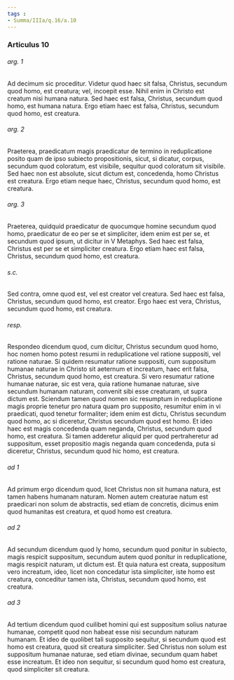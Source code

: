 ```yaml
---
tags : 
- Summa/IIIa/q.16/a.10
---
```


### Articulus 10

###### arg. 1
Ad decimum sic proceditur. Videtur quod haec sit falsa, Christus, secundum quod homo, est creatura; vel, incoepit esse. Nihil enim in Christo est creatum nisi humana natura. Sed haec est falsa, Christus, secundum quod homo, est humana natura. Ergo etiam haec est falsa, Christus, secundum quod homo, est creatura.

###### arg. 2
Praeterea, praedicatum magis praedicatur de termino in reduplicatione posito quam de ipso subiecto propositionis, sicut, si dicatur, corpus, secundum quod coloratum, est visibile, sequitur quod coloratum sit visibile. Sed haec non est absolute, sicut dictum est, concedenda, homo Christus est creatura. Ergo etiam neque haec, Christus, secundum quod homo, est creatura.

###### arg. 3
Praeterea, quidquid praedicatur de quocumque homine secundum quod homo, praedicatur de eo per se et simpliciter, idem enim est per se, et secundum quod ipsum, ut dicitur in V Metaphys. Sed haec est falsa, Christus est per se et simpliciter creatura. Ergo etiam haec est falsa, Christus, secundum quod homo, est creatura.

###### s.c.
Sed contra, omne quod est, vel est creator vel creatura. Sed haec est falsa, Christus, secundum quod homo, est creator. Ergo haec est vera, Christus, secundum quod homo, est creatura.

###### resp.
Respondeo dicendum quod, cum dicitur, Christus secundum quod homo, hoc nomen homo potest resumi in reduplicatione vel ratione suppositi, vel ratione naturae. Si quidem resumatur ratione suppositi, cum suppositum humanae naturae in Christo sit aeternum et increatum, haec erit falsa, Christus, secundum quod homo, est creatura. Si vero resumatur ratione humanae naturae, sic est vera, quia ratione humanae naturae, sive secundum humanam naturam, convenit sibi esse creaturam, ut supra dictum est. Sciendum tamen quod nomen sic resumptum in reduplicatione magis proprie tenetur pro natura quam pro supposito, resumitur enim in vi praedicati, quod tenetur formaliter; idem enim est dictu, Christus secundum quod homo, ac si diceretur, Christus secundum quod est homo. Et ideo haec est magis concedenda quam neganda, Christus, secundum quod homo, est creatura. Si tamen adderetur aliquid per quod pertraheretur ad suppositum, esset propositio magis neganda quam concedenda, puta si diceretur, Christus, secundum quod hic homo, est creatura.

###### ad 1
Ad primum ergo dicendum quod, licet Christus non sit humana natura, est tamen habens humanam naturam. Nomen autem creaturae natum est praedicari non solum de abstractis, sed etiam de concretis, dicimus enim quod humanitas est creatura, et quod homo est creatura.

###### ad 2
Ad secundum dicendum quod ly homo, secundum quod ponitur in subiecto, magis respicit suppositum, secundum autem quod ponitur in reduplicatione, magis respicit naturam, ut dictum est. Et quia natura est creata, suppositum vero increatum, ideo, licet non concedatur ista simpliciter, iste homo est creatura, conceditur tamen ista, Christus, secundum quod homo, est creatura.

###### ad 3
Ad tertium dicendum quod cuilibet homini qui est suppositum solius naturae humanae, competit quod non habeat esse nisi secundum naturam humanam. Et ideo de quolibet tali supposito sequitur, si secundum quod est homo est creatura, quod sit creatura simpliciter. Sed Christus non solum est suppositum humanae naturae, sed etiam divinae, secundum quam habet esse increatum. Et ideo non sequitur, si secundum quod homo est creatura, quod simpliciter sit creatura.

